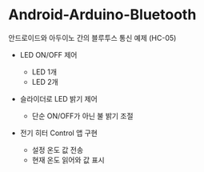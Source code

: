 # Android-Arduino-Bluetooth
안드로이드와 아두이노 간의 블루투스 통신 예제 (HC-05)
* LED ON/OFF 제어
  - LED 1개
  - LED 2개
  
* 슬라이더로 LED 밝기 제어
  - 단순 ON/OFF가 아닌 불 밝기 조절
   
* 전기 히터 Control 앱 구현
  - 설정 온도 값 전송
  - 현재 온도 읽어와 값 표시
